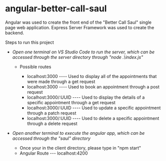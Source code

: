 # angular-better-call-saul

Angular was used to create the front end of the "Better Call Saul" single page web application.  Express Server Framework was used to create the backend.

Steps to run this project<br>
<ul>
   <li><i>Open one terminal on VS Studio Code to run the server, which can be accessed through the server directory through "node .\index.js"</i></li>
    <ul>
      <li>Possible routes</li>
      <ul>
          <li>localhost:3000 ---- Used to display all of the appointments that were made through a get request</li>
          <li>localhost:3000 ---- Used to book an appointment through a post request</li>
          <li>localhost:3000/:UUID ---- Used to display the details of a specific appointment through a get request</li>
          <li>localhost:3000/:UUID ---- Used to update a specific appointment through a patch request</li>
          <li>localhost:3000/:UUID ---- Used to delete a specific appointment through a delete request</li>
      </ul>
     </ul>
</ul>

<ul>
   <li><i>Open another terminal to execute the angular app, which can be accessed through the "saul" directory</i></li>
    <ul>
      <li>Once your in the client directory, please type in "npm start"</li>
      <li>Angular Route --- localhost:4200</li>
</ul>
